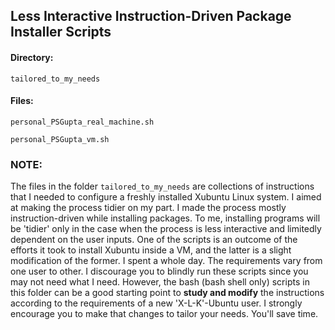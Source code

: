 ## Less Interactive Instruction-Driven Package Installer Scripts

#### Directory:

`tailored_to_my_needs`

#### Files:

`personal_PSGupta_real_machine.sh`

`personal_PSGupta_vm.sh`

### NOTE:

The files in the folder `tailored_to_my_needs` are collections of instructions that I needed to configure a freshly installed Xubuntu Linux system. I aimed at making the process tidier on my part. I made the process mostly instruction-driven while installing packages. To me, installing programs will be 'tidier' only in the case when the process is less interactive and limitedly dependent on the user inputs. One of the scripts is an outcome of the efforts it took to install Xubuntu inside a VM, and the latter is a slight modification of the former. I spent a whole day. The requirements vary from one user to other. I discourage you to blindly run these scripts since you may not need what I need. However, the bash (bash shell only) scripts in this folder can be a good starting point to **study and modify** the instructions according to the requirements of a new 'X-L-K'-Ubuntu user. I strongly encourage you to make that changes to tailor your needs. You'll save time.
